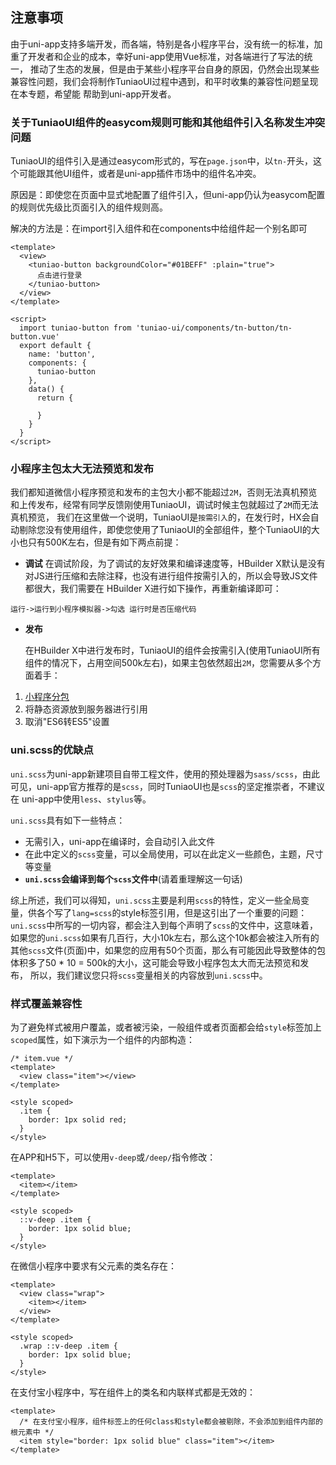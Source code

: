 ## 注意事项

由于uni-app支持多端开发，而各端，特别是各小程序平台，没有统一的标准，加重了开发者和企业的成本，幸好uni-app使用Vue标准，对各端进行了写法的统一， 推动了生态的发展，但是由于某些小程序平台自身的原因，仍然会出现某些兼容性问题，我们会将制作TuniaoUI过程中遇到，和平时收集的兼容性问题呈现在本专题，希望能 帮助到uni-app开发者。



### 关于TuniaoUI组件的easycom规则可能和其他组件引入名称发生冲突问题

TuniaoUI的组件引入是通过easycom形式的，写在`page.json`中，以`tn-`开头，这个可能跟其他UI组件，或者是uni-app插件市场中的组件名冲突。

原因是：即使您在页面中显式地配置了组件引入，但uni-app仍认为easycom配置的规则优先级比页面引入的组件规则高。

解决的方法是：在import引入组件和在components中给组件起一个别名即可

```vue
<template>
  <view>
    <tuniao-button backgroundColor="#01BEFF" :plain="true">
      点击进行登录
    </tuniao-button>
  </view>
</template>

<script>
  import tuniao-button from 'tuniao-ui/components/tn-button/tn-button.vue'
  export default {
    name: 'button',
    components: {
      tuniao-button
    },
    data() {
      return {

      }
    }
  }
</script>
```



### 小程序主包太大无法预览和发布

我们都知道微信小程序预览和发布的主包大小都不能超过`2M`，否则无法真机预览和上传发布，经常有同学反馈刚使用TuniaoUI，调试时候主包就超过了`2M`而无法真机预览， 我们在这里做一个说明，TuniaoUI是`按需引入`的，在发行时，HX会自动剔除您没有使用组件，即使您使用了TuniaoUI的全部组件，整个TuniaoUI的大小也只有500K左右，但是有如下两点前提：

- **调试**
  在调试阶段，为了调试的友好效果和编译速度等，HBuilder X默认是没有对JS进行压缩和去除注释，也没有进行组件按需引入的，所以会导致JS文件都很大，我们需要在 HBuilder X进行如下操作，再重新编译即可：

```
运行->运行到小程序模拟器->勾选 运行时是否压缩代码
```

- **发布**

  在HBuilder X中进行发布时，TuniaoUI的组件会按需引入(使用TuniaoUI所有组件的情况下，占用空间500k左右)，如果主包依然超出`2M`，您需要从多个方面着手：

1. [小程序分包](https://uniapp.dcloud.io/collocation/pages?id=subpackages)
2. 将静态资源放到服务器进行引用
3. 取消"ES6转ES5"设置



### uni.scss的优缺点

`uni.scss`为uni-app新建项目自带工程文件，使用的预处理器为`sass/scss`，由此可见，uni-app官方推荐的是`scss`，同时TuniaoUI也是`scss`的坚定推崇者，不建议在 uni-app中使用`less`、`stylus`等。

`uni.scss`具有如下一些特点：

- 无需引入，uni-app在编译时，会自动引入此文件
- 在此中定义的`scss`变量，可以全局使用，可以在此定义一些颜色，主题，尺寸等变量
- **`uni.scss`会编译到每个`scss`文件中**(请着重理解这一句话)

综上所述，我们可以得知，`uni.scss`主要是利用`scss`的特性，定义一些全局变量，供各个写了`lang=scss`的style标签引用，但是这引出了一个重要的问题：
`uni.scss`中所写的一切内容，都会注入到每个声明了`scss`的文件中，这意味着，如果您的`uni.scss`如果有几百行，大小10k左右，那么这个10k都会被注入所有的 其他`scss`文件(页面)中，如果您的应用有50个页面，那么有可能因此导致整体的包体积多了50 * 10 = 500k的大小，这可能会导致小程序包太大而无法预览和发布， 所以，我们建议您只将`scss`变量相关的内容放到`uni.scss`中。



### 样式覆盖兼容性

为了避免样式被用户覆盖，或者被污染，一般组件或者页面都会给`style`标签加上`scoped`属性，如下演示为一个组件的内部构造：

```vue
/* item.vue */
<template>
  <view class="item"></view>
</template>

<style scoped>
  .item {
    border: 1px solid red;
  }
</style>
```

在APP和H5下，可以使用`v-deep`或`/deep/`指令修改：

```vue
<template>
  <item></item>
</template>

<style scoped>
  ::v-deep .item {
    border: 1px solid blue;
  }
</style>
```

在微信小程序中要求有父元素的类名存在：

```vue
<template>
  <view class="wrap">
    <item></item>
  </view>
</template>

<style scoped>
  .wrap ::v-deep .item {
    border: 1px solid blue;
  }
</style>
```

在支付宝小程序中，写在组件上的类名和内联样式都是无效的：

```vue
<template>
  /* 在支付宝小程序，组件标签上的任何class和style都会被剔除，不会添加到组件内部的根元素中 */
  <item style="border: 1px solid blue" class="item"></item>
</template>
```

